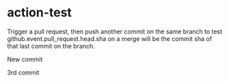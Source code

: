 # action-test

Trigger a pull request, then push another commit on the same branch to test github.event.pull_request.head.sha on a merge will be the commit sha of that last commit on the branch.

New commit

3rd commit
